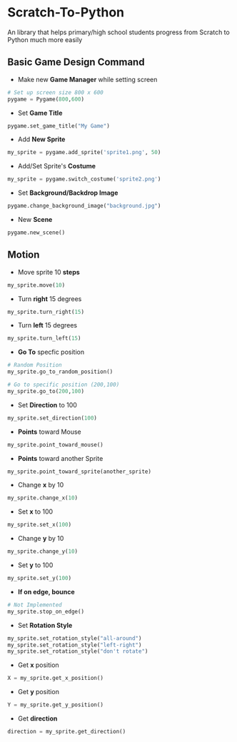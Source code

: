 # Scratch-To-Python
An library that helps primary/high school students progress from Scratch to Python much more easily

## Basic Game Design Command
- Make new **Game Manager** while setting screen </li>
```python
# Set up screen size 800 x 600
pygame = Pygame(800,600)
```

- Set **Game Title**
```python
pygame.set_game_title("My Game")
```

- Add **New Sprite**
```python
my_sprite = pygame.add_sprite('sprite1.png', 50)
```

- Add/Set Sprite's **Costume** 
```python
my_sprite = pygame.switch_costume('sprite2.png')
```

- Set **Background/Backdrop Image** <br/>
```python
pygame.change_background_image("background.jpg")
```

- New **Scene** <br/>
```python
pygame.new_scene()
```

## Motion
- Move sprite 10 **steps**
```python
my_sprite.move(10)
```

- Turn **right** 15 degrees
```python
my_sprite.turn_right(15)
```

- Turn **left** 15 degrees
```python
my_sprite.turn_left(15)
```

- **Go To** specfic position
```python
# Random Position
my_sprite.go_to_random_position()

# Go to specific position (200,100)
my_sprite.go_to(200,100)
```

- Set **Direction** to 100
```python
my_sprite.set_direction(100)
```

- **Points** toward Mouse
```python
my_sprite.point_toward_mouse()
```

- **Points** toward another Sprite
```python
my_sprite.point_toward_sprite(another_sprite)
```

- Change **x** by 10
```python
my_sprite.change_x(10)
```

- Set **x** to 100
```python
my_sprite.set_x(100)
```

- Change **y** by 10
```python
my_sprite.change_y(10)
```

- Set **y** to 100
```python
my_sprite.set_y(100)
```

- **If on edge, bounce**
```python
# Not Implemented
my_sprite.stop_on_edge()
```

- Set **Rotation Style**
```python
my_sprite.set_rotation_style("all-around")
my_sprite.set_rotation_style("left-right")
my_sprite.set_rotation_style("don't rotate")
```

- Get **x** position
```python
X = my_sprite.get_x_position()
```

- Get **y** position
```python
Y = my_sprite.get_y_position()
```

- Get **direction**
```python
direction = my_sprite.get_direction()
```
